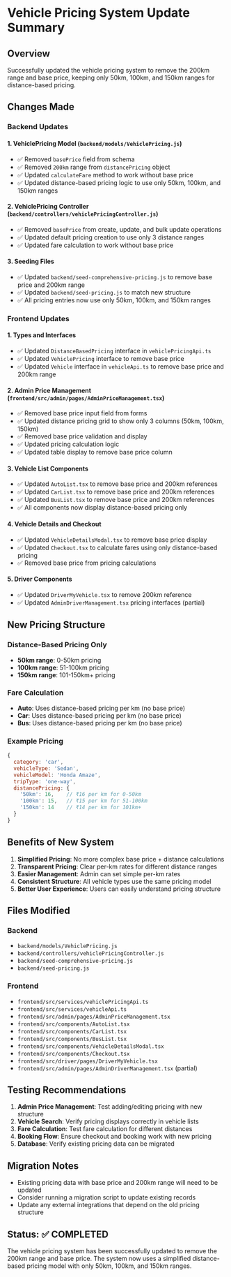 # Vehicle Pricing System Update Summary

## Overview
Successfully updated the vehicle pricing system to remove the 200km range and base price, keeping only 50km, 100km, and 150km ranges for distance-based pricing.

## Changes Made

### Backend Updates

#### 1. VehiclePricing Model (`backend/models/VehiclePricing.js`)
- ✅ Removed `basePrice` field from schema
- ✅ Removed `200km` range from `distancePricing` object
- ✅ Updated `calculateFare` method to work without base price
- ✅ Updated distance-based pricing logic to use only 50km, 100km, and 150km ranges

#### 2. VehiclePricing Controller (`backend/controllers/vehiclePricingController.js`)
- ✅ Removed `basePrice` from create, update, and bulk update operations
- ✅ Updated default pricing creation to use only 3 distance ranges
- ✅ Updated fare calculation to work without base price

#### 3. Seeding Files
- ✅ Updated `backend/seed-comprehensive-pricing.js` to remove base price and 200km range
- ✅ Updated `backend/seed-pricing.js` to match new structure
- ✅ All pricing entries now use only 50km, 100km, and 150km ranges

### Frontend Updates

#### 1. Types and Interfaces
- ✅ Updated `DistanceBasedPricing` interface in `vehiclePricingApi.ts`
- ✅ Updated `VehiclePricing` interface to remove base price
- ✅ Updated `Vehicle` interface in `vehicleApi.ts` to remove base price and 200km range

#### 2. Admin Price Management (`frontend/src/admin/pages/AdminPriceManagement.tsx`)
- ✅ Removed base price input field from forms
- ✅ Updated distance pricing grid to show only 3 columns (50km, 100km, 150km)
- ✅ Removed base price validation and display
- ✅ Updated pricing calculation logic
- ✅ Updated table display to remove base price column

#### 3. Vehicle List Components
- ✅ Updated `AutoList.tsx` to remove base price and 200km references
- ✅ Updated `CarList.tsx` to remove base price and 200km references  
- ✅ Updated `BusList.tsx` to remove base price and 200km references
- ✅ All components now display distance-based pricing only

#### 4. Vehicle Details and Checkout
- ✅ Updated `VehicleDetailsModal.tsx` to remove base price display
- ✅ Updated `Checkout.tsx` to calculate fares using only distance-based pricing
- ✅ Removed base price from pricing calculations

#### 5. Driver Components
- ✅ Updated `DriverMyVehicle.tsx` to remove 200km reference
- ✅ Updated `AdminDriverManagement.tsx` pricing interfaces (partial)

## New Pricing Structure

### Distance-Based Pricing Only
- **50km range**: 0-50km pricing
- **100km range**: 51-100km pricing  
- **150km range**: 101-150km+ pricing

### Fare Calculation
- **Auto**: Uses distance-based pricing per km (no base price)
- **Car**: Uses distance-based pricing per km (no base price)
- **Bus**: Uses distance-based pricing per km (no base price)

### Example Pricing
```javascript
{
  category: 'car',
  vehicleType: 'Sedan',
  vehicleModel: 'Honda Amaze',
  tripType: 'one-way',
  distancePricing: {
    '50km': 16,    // ₹16 per km for 0-50km
    '100km': 15,   // ₹15 per km for 51-100km
    '150km': 14    // ₹14 per km for 101km+
  }
}
```

## Benefits of New System

1. **Simplified Pricing**: No more complex base price + distance calculations
2. **Transparent Pricing**: Clear per-km rates for different distance ranges
3. **Easier Management**: Admin can set simple per-km rates
4. **Consistent Structure**: All vehicle types use the same pricing model
5. **Better User Experience**: Users can easily understand pricing structure

## Files Modified

### Backend
- `backend/models/VehiclePricing.js`
- `backend/controllers/vehiclePricingController.js`
- `backend/seed-comprehensive-pricing.js`
- `backend/seed-pricing.js`

### Frontend
- `frontend/src/services/vehiclePricingApi.ts`
- `frontend/src/services/vehicleApi.ts`
- `frontend/src/admin/pages/AdminPriceManagement.tsx`
- `frontend/src/components/AutoList.tsx`
- `frontend/src/components/CarList.tsx`
- `frontend/src/components/BusList.tsx`
- `frontend/src/components/VehicleDetailsModal.tsx`
- `frontend/src/components/Checkout.tsx`
- `frontend/src/driver/pages/DriverMyVehicle.tsx`
- `frontend/src/admin/pages/AdminDriverManagement.tsx` (partial)

## Testing Recommendations

1. **Admin Price Management**: Test adding/editing pricing with new structure
2. **Vehicle Search**: Verify pricing displays correctly in vehicle lists
3. **Fare Calculation**: Test fare calculation for different distances
4. **Booking Flow**: Ensure checkout and booking work with new pricing
5. **Database**: Verify existing pricing data can be migrated

## Migration Notes

- Existing pricing data with base price and 200km range will need to be updated
- Consider running a migration script to update existing records
- Update any external integrations that depend on the old pricing structure

## Status: ✅ COMPLETED

The vehicle pricing system has been successfully updated to remove the 200km range and base price. The system now uses a simplified distance-based pricing model with only 50km, 100km, and 150km ranges.
